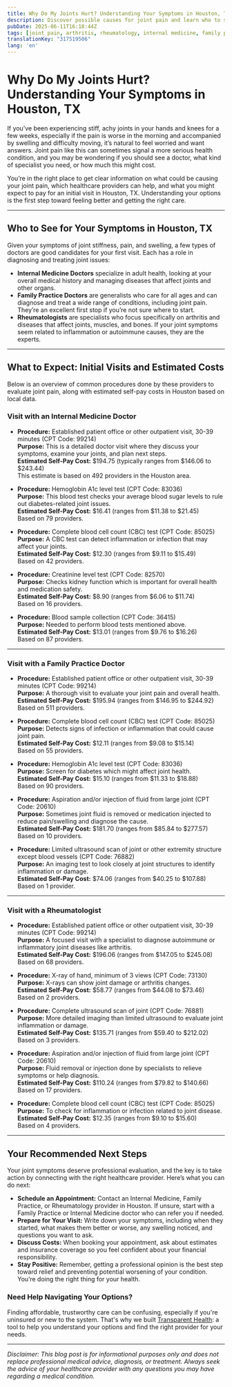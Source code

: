 ```yaml
---
title: Why Do My Joints Hurt? Understanding Your Symptoms in Houston, TX  
description: Discover possible causes for joint pain and learn who to see and estimated costs for care in Houston, TX.  
pubDate: 2025-06-11T16:18:44Z
tags: [joint pain, arthritis, rheumatology, internal medicine, family practice, Houston healthcare, healthcare costs]
translationKey: "317519506"
lang: 'en'
---
```


# Why Do My Joints Hurt? Understanding Your Symptoms in Houston, TX

If you’ve been experiencing stiff, achy joints in your hands and knees for a few weeks, especially if the pain is worse in the morning and accompanied by swelling and difficulty moving, it’s natural to feel worried and want answers. Joint pain like this can sometimes signal a more serious health condition, and you may be wondering if you should see a doctor, what kind of specialist you need, or how much this might cost.

You’re in the right place to get clear information on what could be causing your joint pain, which healthcare providers can help, and what you might expect to pay for an initial visit in Houston, TX. Understanding your options is the first step toward feeling better and getting the right care.

---

## Who to See for Your Symptoms in Houston, TX

Given your symptoms of joint stiffness, pain, and swelling, a few types of doctors are good candidates for your first visit. Each has a role in diagnosing and treating joint issues:

- **Internal Medicine Doctors** specialize in adult health, looking at your overall medical history and managing diseases that affect joints and other organs.
- **Family Practice Doctors** are generalists who care for all ages and can diagnose and treat a wide range of conditions, including joint pain. They’re an excellent first stop if you’re not sure where to start.
- **Rheumatologists** are specialists who focus specifically on arthritis and diseases that affect joints, muscles, and bones. If your joint symptoms seem related to inflammation or autoimmune causes, they are the experts.

---

## What to Expect: Initial Visits and Estimated Costs

Below is an overview of common procedures done by these providers to evaluate joint pain, along with estimated self-pay costs in Houston based on local data.

### Visit with an Internal Medicine Doctor

- **Procedure:** Established patient office or other outpatient visit, 30-39 minutes (CPT Code: 99214)  
  **Purpose:** This is a detailed doctor visit where they discuss your symptoms, examine your joints, and plan next steps.  
  **Estimated Self-Pay Cost:** $194.75 (typically ranges from $146.06 to $243.44)  
  This estimate is based on 492 providers in the Houston area.

- **Procedure:** Hemoglobin A1c level test (CPT Code: 83036)  
  **Purpose:** This blood test checks your average blood sugar levels to rule out diabetes-related joint issues.  
  **Estimated Self-Pay Cost:** $16.41 (ranges from $11.38 to $21.45)  
  Based on 79 providers.

- **Procedure:** Complete blood cell count (CBC) test (CPT Code: 85025)  
  **Purpose:** A CBC test can detect inflammation or infection that may affect your joints.  
  **Estimated Self-Pay Cost:** $12.30 (ranges from $9.11 to $15.49)  
  Based on 42 providers.

- **Procedure:** Creatinine level test (CPT Code: 82570)  
  **Purpose:** Checks kidney function which is important for overall health and medication safety.  
  **Estimated Self-Pay Cost:** $8.90 (ranges from $6.06 to $11.74)  
  Based on 16 providers.

- **Procedure:** Blood sample collection (CPT Code: 36415)  
  **Purpose:** Needed to perform blood tests mentioned above.  
  **Estimated Self-Pay Cost:** $13.01 (ranges from $9.76 to $16.26)  
  Based on 87 providers.

---

### Visit with a Family Practice Doctor

- **Procedure:** Established patient office or other outpatient visit, 30-39 minutes (CPT Code: 99214)  
  **Purpose:** A thorough visit to evaluate your joint pain and overall health.  
  **Estimated Self-Pay Cost:** $195.94 (ranges from $146.95 to $244.92)  
  Based on 511 providers.

- **Procedure:** Complete blood cell count (CBC) test (CPT Code: 85025)  
  **Purpose:** Detects signs of infection or inflammation that could cause joint pain.  
  **Estimated Self-Pay Cost:** $12.11 (ranges from $9.08 to $15.14)  
  Based on 55 providers.

- **Procedure:** Hemoglobin A1c level test (CPT Code: 83036)  
  **Purpose:** Screen for diabetes which might affect joint health.  
  **Estimated Self-Pay Cost:** $15.10 (ranges from $11.33 to $18.88)  
  Based on 90 providers.

- **Procedure:** Aspiration and/or injection of fluid from large joint (CPT Code: 20610)  
  **Purpose:** Sometimes joint fluid is removed or medication injected to reduce pain/swelling and diagnose the cause.  
  **Estimated Self-Pay Cost:** $181.70 (ranges from $85.84 to $277.57)  
  Based on 10 providers.

- **Procedure:** Limited ultrasound scan of joint or other extremity structure except blood vessels (CPT Code: 76882)  
  **Purpose:** An imaging test to look closely at joint structures to identify inflammation or damage.  
  **Estimated Self-Pay Cost:** $74.06 (ranges from $40.25 to $107.88)  
  Based on 1 provider.

---

### Visit with a Rheumatologist

- **Procedure:** Established patient office or other outpatient visit, 30-39 minutes (CPT Code: 99214)  
  **Purpose:** A focused visit with a specialist to diagnose autoimmune or inflammatory joint diseases like arthritis.  
  **Estimated Self-Pay Cost:** $196.06 (ranges from $147.05 to $245.08)  
  Based on 68 providers.

- **Procedure:** X-ray of hand, minimum of 3 views (CPT Code: 73130)  
  **Purpose:** X-rays can show joint damage or arthritis changes.  
  **Estimated Self-Pay Cost:** $58.77 (ranges from $44.08 to $73.46)  
  Based on 2 providers.

- **Procedure:** Complete ultrasound scan of joint (CPT Code: 76881)  
  **Purpose:** More detailed imaging than limited ultrasound to evaluate joint inflammation or damage.  
  **Estimated Self-Pay Cost:** $135.71 (ranges from $59.40 to $212.02)  
  Based on 3 providers.

- **Procedure:** Aspiration and/or injection of fluid from large joint (CPT Code: 20610)  
  **Purpose:** Fluid removal or injection done by specialists to relieve symptoms or help diagnosis.  
  **Estimated Self-Pay Cost:** $110.24 (ranges from $79.82 to $140.66)  
  Based on 17 providers.

- **Procedure:** Complete blood cell count (CBC) test (CPT Code: 85025)  
  **Purpose:** To check for inflammation or infection related to joint disease.  
  **Estimated Self-Pay Cost:** $12.35 (ranges from $9.10 to $15.60)  
  Based on 4 providers.

---

## Your Recommended Next Steps

Your joint symptoms deserve professional evaluation, and the key is to take action by connecting with the right healthcare provider. Here’s what you can do next:

- **Schedule an Appointment:** Contact an Internal Medicine, Family Practice, or Rheumatology provider in Houston. If unsure, start with a Family Practice or Internal Medicine doctor who can refer you if needed.
- **Prepare for Your Visit:** Write down your symptoms, including when they started, what makes them better or worse, any swelling noticed, and questions you want to ask.
- **Discuss Costs:** When booking your appointment, ask about estimates and insurance coverage so you feel confident about your financial responsibility.
- **Stay Positive:** Remember, getting a professional opinion is the best step toward relief and preventing potential worsening of your condition. You’re doing the right thing for your health.

### Need Help Navigating Your Options?

Finding affordable, trustworthy care can be confusing, especially if you're uninsured or new to the system. That's why we built [Transparent Health](https://transparenthealth.ai): a tool to help you understand your options and find the right provider for your needs.

---

*Disclaimer: This blog post is for informational purposes only and does not replace professional medical advice, diagnosis, or treatment. Always seek the advice of your healthcare provider with any questions you may have regarding a medical condition.*